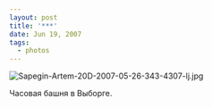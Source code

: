 ```yaml
---
layout: post
title: '***'
date: Jun 19, 2007
tags:
  - photos
---
```


![Sapegin-Artem-20D-2007-05-26-343-4307-lj.jpg](upload://Sapegin-Artem-20D-2007-05-26-343-4307-lj.jpg)

Часовая башня в Выборге.
